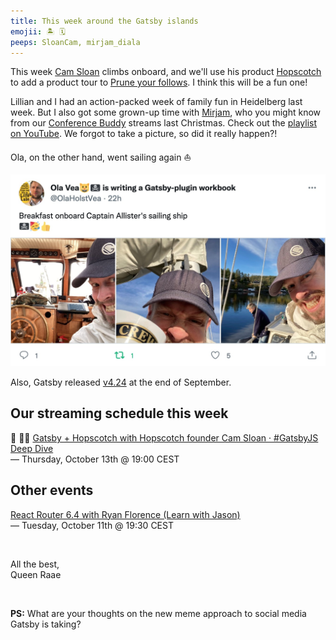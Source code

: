 ```yaml
---
title: This week around the Gatsby islands
emojii: 🏝 🗓
peeps: SloanCam, mirjam_diala
---
```


This week [Cam Sloan](https://twitter.com/SloanCam) climbs onboard, and we'll use his product [Hopscotch](https://hopscotch.club/) to add a product tour to [Prune your follows](https://prune.raae.tech/). I think this will be a fun one!

Lillian and I had an action-packed week of family fun in Heidelberg last week. But I also got some grown-up time with [Mirjam](https://twitter.com/mirjam_diala), who you might know from our [Conference Buddy](https://www.conferencebuddy.io/) streams last Christmas. Check out the [playlist on YouTube](https://youtube.com/playlist?list=PL9W-8hhRoLoNpEj71YsWChzOAocHiGZB4). We forgot to take a picture, so did it really happen?!

Ola, on the other hand, went sailing again ⛵️

[![Screengrab of Ola's tweet with photos from sailing](./twitter.com_OlaHolstVea.jpg)](https://twitter.com/OlaHolstVea/status/1578681306866909185?s=20&t=y4uo_pe_9A2HSE8XIpGGfA)

Also, Gatsby released [v4.24](https://gatsbyjs.com/docs/reference/release-notes/v4.24) at the end of September.

## Our streaming schedule this week

🔴 🏴‍☠️ [Gatsby + Hopscotch with Hopscotch founder Cam Sloan · #GatsbyJS Deep Dive](https://youtu.be/yDxF8FUNUbI)  
— Thursday, October 13th @ 19:00 CEST

## Other events

[React Router 6.4 with Ryan Florence (Learn with Jason)](https://www.learnwithjason.dev/react-router-6-4)  
— Tuesday, October 11th @ 19:30 CEST

&nbsp;

All the best,  
Queen Raae

&nbsp;

**PS:** What are your thoughts on the new meme approach to social media Gatsby is taking?
